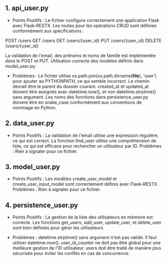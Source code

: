 ## 1. api_user.py
- Points Positifs :
Le fichier configure correctement une application Flask avec Flask-RESTX.
Les routes pour les opérations CRUD sont définies conformément aux spécifications :

POST /users
GET /users
GET /users/{user_id}
PUT /users/{user_id}
DELETE /users/{user_id}

La validation de l'email, des prénoms et noms de famille est implémentée dans le POST et PUT.
Utilisation correcte des modèles définis dans model_user.py.

- Problèmes :
Le fichier utilise os.path.join(os.path.dirname(__file__), 'user') pour ajouter au PYTHONPATH, ce qui semble incorrect. Le chemin devrait être le parent du dossier courant.
created_at et updated_at doivent être assignés avec datetime.now(), et non datetime.strptime() sans argument.
Les noms des fonctions dans persistence_user.py doivent être en snake_case conformément aux conventions de nommage en Python.

## 2. data_user.py

- Points Positifs :
La validation de l'email utilise une expression régulière, ce qui est correct.
La fonction find_user utilise une compréhension de liste, ce qui est efficace pour rechercher un utilisateur par ID.
Problèmes :
Rien à signaler pour ce fichier.

## 3. model_user.py

- Points Positifs :
Les modèles create_user_model et create_user_input_model sont correctement définis avec Flask-RESTX.
Problèmes :
Rien à signaler pour ce fichier.

## 4. persistence_user.py
- Points Positifs :
La gestion de la liste des utilisateurs en mémoire est correcte.
Les fonctions get_users, add_user, update_user, et delete_user sont bien définies pour gérer les utilisateurs.

- Problèmes :
datetime.strptime() sans argument n'est pas valide. Il faut utiliser datetime.now().
user_id_counter ne doit pas être global pour une meilleure gestion de l'ID utilisateur.
users doit être traité de manière plus sécurisée pour éviter les conflits en cas de concurrence.
